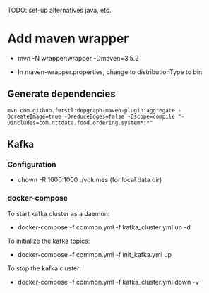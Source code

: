 
TODO: set-up alternatives java, etc.

# Add maven wrapper
- mvn -N wrapper:wrapper -Dmaven=3.5.2

- In maven-wrapper.properties, change to distributionType to bin


## Generate dependencies
```
mvn com.github.ferstl:depgraph-maven-plugin:aggregate -DcreateImage=true -DreduceEdges=false -Dscope=compile "-Dincludes=com.nttdata.food.ordering.system*:*"
```

## Kafka

### Configuration
 - chown -R 1000:1000 ./volumes (for local data dir)

### docker-compose
To start kafka cluster as a daemon:
 - docker-compose -f common.yml -f kafka_cluster.yml up -d

To initialize the kafka topics:
 - docker-compose -f common.yml -f init_kafka.yml up

To stop the kafka cluster:
 - docker-compose -f common.yml -f kafka_cluster.yml down -v

